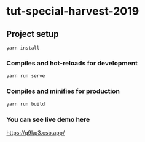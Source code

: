 # tut-special-harvest-2019

## Project setup
```
yarn install
```

### Compiles and hot-reloads for development
```
yarn run serve
```

### Compiles and minifies for production
```
yarn run build
```

### You can see live demo here
https://q9kp3.csb.app/

